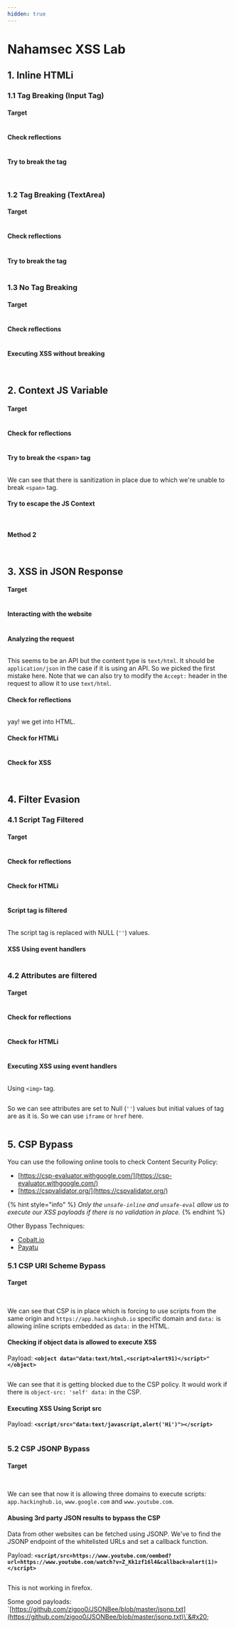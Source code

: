 ```yaml
---
hidden: true
---
```


# Nahamsec XSS Lab

## 1. Inline HTMLi

### 1.1 Tag Breaking (Input Tag)

#### Target

<figure><img src="../../../.gitbook/assets/image (178).png" alt=""><figcaption></figcaption></figure>

#### Check reflections

<figure><img src="../../../.gitbook/assets/image (179).png" alt=""><figcaption></figcaption></figure>

#### Try to break the tag

<figure><img src="../../../.gitbook/assets/image (180).png" alt=""><figcaption></figcaption></figure>

<figure><img src="../../../.gitbook/assets/image (183).png" alt=""><figcaption></figcaption></figure>

### 1.2 Tag Breaking (TextArea)

#### Target

<figure><img src="../../../.gitbook/assets/image (184).png" alt=""><figcaption></figcaption></figure>

#### Check reflections

<figure><img src="../../../.gitbook/assets/image (185).png" alt=""><figcaption></figcaption></figure>

#### Try to break the tag

<figure><img src="../../../.gitbook/assets/image (186).png" alt=""><figcaption></figcaption></figure>

### 1.3 No Tag Breaking

#### Target

<figure><img src="../../../.gitbook/assets/image (178).png" alt=""><figcaption></figcaption></figure>

#### Check reflections

<figure><img src="../../../.gitbook/assets/image (179).png" alt=""><figcaption></figcaption></figure>

#### Executing XSS without breaking

<figure><img src="../../../.gitbook/assets/image (181).png" alt=""><figcaption></figcaption></figure>

<figure><img src="../../../.gitbook/assets/image (182).png" alt=""><figcaption></figcaption></figure>

## 2. Context JS Variable

#### Target

<figure><img src="../../../.gitbook/assets/image (187).png" alt=""><figcaption></figcaption></figure>

#### Check for reflections

<figure><img src="../../../.gitbook/assets/image (188).png" alt=""><figcaption></figcaption></figure>

#### Try to break the <kbd>\<span></kbd> tag

<figure><img src="../../../.gitbook/assets/image (189).png" alt=""><figcaption></figcaption></figure>

We can see that there is sanitization in place due to which we're unable to break `<span>` tag.&#x20;

#### Try to escape the JS Context

<figure><img src="../../../.gitbook/assets/image (190).png" alt=""><figcaption></figcaption></figure>

<figure><img src="../../../.gitbook/assets/image (191).png" alt=""><figcaption></figcaption></figure>

#### Method 2

<figure><img src="../../../.gitbook/assets/image (192).png" alt=""><figcaption></figcaption></figure>

<figure><img src="../../../.gitbook/assets/image (193).png" alt=""><figcaption></figcaption></figure>

## 3. XSS in JSON Response&#x20;

#### Target

<figure><img src="../../../.gitbook/assets/image (5) (1).png" alt=""><figcaption></figcaption></figure>

#### Interacting with the website

<figure><img src="../../../.gitbook/assets/image (1) (1) (1).png" alt=""><figcaption></figcaption></figure>

#### Analyzing the request&#x20;

<figure><img src="../../../.gitbook/assets/image (18).png" alt=""><figcaption></figcaption></figure>

This seems to be an API but the content type is `text/html`. It should be `application/json` in the case if it is using an API. So we picked the first mistake here. Note that we can also try to modify the `Accept:` header in the request to allow it to use `text/html`.&#x20;

#### Check for reflections

<figure><img src="../../../.gitbook/assets/image (1) (1).png" alt=""><figcaption></figcaption></figure>

yay! we get into HTML.&#x20;

#### Check for HTMLi

<figure><img src="../../../.gitbook/assets/image (2) (1).png" alt=""><figcaption></figcaption></figure>

#### Check for XSS

<figure><img src="../../../.gitbook/assets/image (3) (1).png" alt=""><figcaption></figcaption></figure>

<figure><img src="../../../.gitbook/assets/image (4) (1).png" alt=""><figcaption></figcaption></figure>

## 4. Filter Evasion

### 4.1 Script Tag Filtered

#### Target

<figure><img src="../../../.gitbook/assets/image.png" alt=""><figcaption></figcaption></figure>

#### Check for reflections&#x20;

<figure><img src="../../../.gitbook/assets/image (1).png" alt=""><figcaption></figcaption></figure>

#### Check for HTMLi

<figure><img src="../../../.gitbook/assets/image (2).png" alt=""><figcaption></figcaption></figure>

#### Script tag is filtered

<figure><img src="../../../.gitbook/assets/image (3).png" alt=""><figcaption></figcaption></figure>

The script tag is replaced with NULL (`''`) values.&#x20;

#### XSS Using event handlers

<figure><img src="../../../.gitbook/assets/image (4).png" alt=""><figcaption></figcaption></figure>

### 4.2 Attributes are filtered

#### Target

<figure><img src="../../../.gitbook/assets/image (5).png" alt=""><figcaption></figcaption></figure>

#### Check for reflections

<figure><img src="../../../.gitbook/assets/image (6).png" alt=""><figcaption></figcaption></figure>

#### Check for HTMLi

<figure><img src="../../../.gitbook/assets/image (7).png" alt=""><figcaption></figcaption></figure>

#### Executing XSS using event handlers&#x20;

<figure><img src="../../../.gitbook/assets/image (8).png" alt=""><figcaption></figcaption></figure>

Using `<img>` tag.&#x20;

<figure><img src="../../../.gitbook/assets/image (9).png" alt=""><figcaption></figcaption></figure>

So we can see attributes are set to Null (`''`) values but initial values of tag are as it is. So we can use `iframe` or `href` here.&#x20;

<figure><img src="../../../.gitbook/assets/image (10).png" alt=""><figcaption></figcaption></figure>

## 5. CSP Bypass

You can use the following online tools to check Content Security Policy:

* [https://csp-evaluator.withgoogle.com/](https://csp-evaluator.withgoogle.com/)
* [https://cspvalidator.org/](https://cspvalidator.org/)

{% hint style="info" %}
_Only the `unsafe-inline` and `unsafe-eval` allow us to execute our XSS payloads if there is no validation in place._&#x20;
{% endhint %}

Other Bypass Techniques:&#x20;

* [Cobalt.io](https://www.cobalt.io/blog/csp-and-bypasses)
* [Payatu](https://payatu.com/blog/content-security-policy/)

### 5.1 CSP URI Scheme Bypass

#### Target

<figure><img src="../../../.gitbook/assets/image (12).png" alt=""><figcaption></figcaption></figure>

<figure><img src="../../../.gitbook/assets/image (11).png" alt=""><figcaption></figcaption></figure>

We can see that CSP is in place which is forcing to use scripts from the same origin and `https://app.hackinghub.io` specific domain and `data:` is allowing inline scripts embedded as `data:` in the HTML.&#x20;

#### Checking if object data is allowed to execute XSS

Payload: **`<object data="data:text/html,<script>alert91)</script>"</object>`**

<figure><img src="../../../.gitbook/assets/image (15).png" alt=""><figcaption></figcaption></figure>

We can see that it is getting blocked due to the CSP policy. It would work if there is `object-src: 'self' data:` in the CSP.&#x20;

#### Executing XSS Using Script src

Payload: **`<script/src="data:text/javascript,alert('Hi')"></script>`**

<figure><img src="../../../.gitbook/assets/image (13).png" alt=""><figcaption></figcaption></figure>

### 5.2 CSP JSONP Bypass

#### Target

<figure><img src="../../../.gitbook/assets/image (16).png" alt=""><figcaption></figcaption></figure>

<figure><img src="../../../.gitbook/assets/image (17).png" alt=""><figcaption></figcaption></figure>

We can see that now it is allowing three domains to execute scripts: `app.hackinghub.io`, `www.google.com` and `www.youtube.com`. &#x20;

#### Abusing 3rd party JSON results to bypass the CSP

Data from other websites can be fetched using JSONP. We've to find the JSONP endpoint of the whitelisted URLs and set a callback function.&#x20;

Payload: **`<script/src=https://www.youtube.com/oembed?url=https://www.youtube.com/watch?v=Z_Kk1zf16l4&callback=alert(1)></script>`**

<figure><img src="../../../.gitbook/assets/image (194).png" alt=""><figcaption></figcaption></figure>

This is not working in firefox.&#x20;

Some good payloads: \`[https://github.com/zigoo0/JSONBee/blob/master/jsonp.txt](https://github.com/zigoo0/JSONBee/blob/master/jsonp.txt)\`&#x20;

